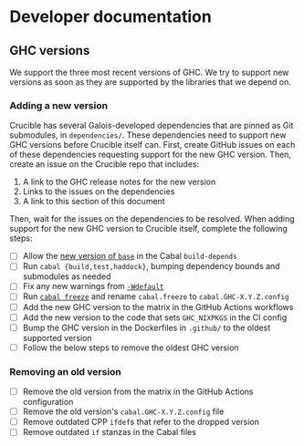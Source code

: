 # Developer documentation

## GHC versions

We support the three most recent versions of GHC.
We try to support new versions as soon as they are supported by the libraries that we depend on.

### Adding a new version

Crucible has several Galois-developed dependencies that are pinned as Git submodules, in `dependencies/`.
These dependencies need to support new GHC versions before Crucible itself can.
First, create GitHub issues on each of these dependencies requesting support for the new GHC version.
Then, create an issue on the Crucible repo that includes:

1. A link to the GHC release notes for the new version
2. Links to the issues on the dependencies
3. A link to this section of this document

Then, wait for the issues on the dependencies to be resolved.
When adding support for the new GHC version to Crucible itself, complete the following steps:

- [ ] Allow the [new version of `base`][base] in the Cabal `build-depends`
- [ ] Run `cabal {build,test,haddock}`, bumping dependency bounds and submodules as needed
- [ ] Fix any new warnings from [`-Wdefault`][wdefault]
- [ ] Run [`cabal freeze`][freeze] and rename `cabal.freeze` to `cabal.GHC-X.Y.Z.config`
- [ ] Add the new GHC version to the matrix in the GitHub Actions workflows
- [ ] Add the new version to the code that sets `GHC_NIXPKGS` in the CI config
- [ ] Bump the GHC version in the Dockerfiles in `.github/` to the oldest supported version
- [ ] Follow the below steps to remove the oldest GHC version

[base]: https://gitlab.haskell.org/ghc/ghc/-/wikis/commentary/libraries/version-history
[freeze]: https://cabal.readthedocs.io/en/stable/cabal-commands.html#cabal-freeze
[wdefault]: https://downloads.haskell.org/ghc/latest/docs/users_guide/using-warnings.html#ghc-flag-Wdefault

### Removing an old version

- [ ] Remove the old version from the matrix in the GitHub Actions configuration
- [ ] Remove the old version's `cabal.GHC-X.Y.Z.config` file
- [ ] Remove outdated CPP `ifdef`s that refer to the dropped version
- [ ] Remove outdated `if` stanzas in the Cabal files
